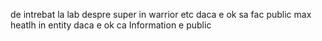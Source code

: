 de intrebat la lab despre super in warrior etc
daca e ok sa fac public max heatlh in entity
daca e ok ca Information e public